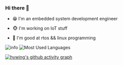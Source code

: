 ### Hi there 👋

- 😁 I'm an embedded system development engineer

- 🐵 I'm working on IoT stuff

- 👀 I'm good at rtos && linux programming

![info](https://github-readme-stats.vercel.app/api?username=hywing&show_icons=true&count_private=true&theme=dark)
![Most Used Languages](https://github-readme-stats.vercel.app/api/top-langs/?username=hywing&theme=dark)

[![hywing's github activity graph](https://github-readme-activity-graph.vercel.app/graph?username=hywing&theme=xcode)](https://github.com/ashutosh00710/github-readme-activity-graph)



<!--
**hywing/hywing** is a ✨ _special_ ✨ repository because its `README.md` (this file) appears on your GitHub profile.

Here are some ideas to get you started:

- 🔭 I’m currently working on ...
- 🌱 I’m currently learning ...
- 👯 I’m looking to collaborate on ...
- 🤔 I’m looking for help with ...
- 💬 Ask me about ...
- 📫 How to reach me: ...
- 😄 Pronouns: ...
- ⚡ Fun fact: ...
-->
